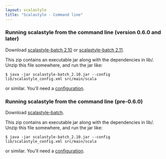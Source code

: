 ```yaml
---
layout: scalastyle
title: "Scalastyle - Command line"
---
```


### Running scalastyle from the command line (version 0.6.0 and later)

Download [scalastyle-batch 2.10](https://oss.sonatype.org/content/repositories/releases/org/scalastyle/scalastyle_2.10/0.6.0/scalastyle_2.10-0.6.0-batch.jar) or [scalastyle-batch 2.11](https://oss.sonatype.org/content/repositories/releases/org/scalastyle/scalastyle_2.11/0.6.0/scalastyle_2.11-0.6.0-batch.jar).

This zip contains an executable jar along with the dependencies in lib/. Unzip this file somewhere, and run the jar like:

    $ java -jar scalastyle-batch_2.10.jar --config lib/scalastyle_config.xml src/main/scala

or similar. You'll need a [configuration](configuration.html).

### Running scalastyle from the command line (pre-0.6.0)

Download [scalastyle-batch](https://oss.sonatype.org/content/repositories/releases/org/scalastyle/scalastyle-batch_2.10/0.5.0/scalastyle-batch_2.10-0.5.0-distribution.zip).

This zip contains an executable jar along with the dependencies in lib/. Unzip this file somewhere, and run the jar like:

    $ java -jar scalastyle-batch_2.10.jar --config lib/scalastyle_config.xml src/main/scala

or similar. You'll need a [configuration](configuration.html).

